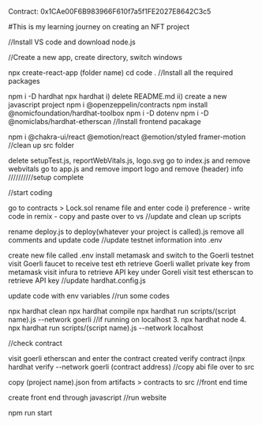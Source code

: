 Contract: 0x1CAe00F6B983966F610f7a5f1FE2027E8642C3c5

#This is my learning journey on creating an NFT project

//Install VS code and download node.js

//Create a new app, create directory, switch windows

npx create-react-app (folder name)
cd
code .
//Install all the required packages

npm i -D hardhat
npx hardhat i) delete README.md ii) create a new javascript project
npm i @openzeppelin/contracts
npm install @nomicfoundation/hardhat-toolbox
npm i -D dotenv
npm i -D @nomiclabs/hardhat-etherscan
//Install frontend pacakage

npm i @chakra-ui/react @emotion/react @emotion/styled framer-motion
//clean up src folder

delete setupTest.js, reportWebVitals.js, logo.svg
go to index.js and remove webvitals
go to app.js and remove import logo and remove (header) info
//////////setup complete

//start coding

go to contracts > Lock.sol
rename file and enter code i) preference - write code in remix - copy and paste over to vs
//update and clean up scripts

rename deploy.js to deploy(whatever your project is called).js
remove all comments and update code
//update testnet information into .env

create new file called .env
install metamask and switch to the Goerli testnet
visit Goerli faucet to receive test eth
retrieve Goerli wallet private key from metamask
visit infura to retrieve API key under Goreli
visit test etherscan to retrieve API key
//update hardhat.config.js

update code with env variables
//run some codes

npx hardhat clean
npx hardhat compile
npx hardhat run scripts/(script name).js --network goerli
//if running on localhost 3. npx hardhat node 4. npx hardhat run scripts/(script name).js --network localhost

//check contract

visit goerli etherscan and enter the contract created
verify contract i)npx hardhat verify --network goerli (contract address)
//copy abi file over to src

copy (project name).json from artifacts > contracts to src
//front end time

create front end through javascript
//run website

npm run start
